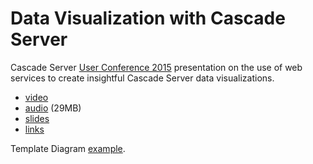 # Data Visualization with Cascade Server

Cascade Server [User Conference 2015](http://conference.hannonhill.com/) presentation on the use of web services to create insightful Cascade Server data visualizations.

- [video](https://goo.gl/VpVXia)
- [audio](https://goo.gl/uTXNH7) (29MB)
- [slides](https://goo.gl/Juliie)
- [links](https://github.com/espanae/dataviz/wiki/)

Template Diagram [example](https://github.com/espanae/dataviz/tree/master/templateDiagram).

